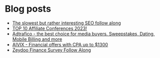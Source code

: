 # Blog posts
<!-- BLOG-POST-LIST:START -->
- [The slowest but rather interesting SEO follow along](https://afflift.com/f/threads/the-slowest-but-rather-interesting-seo-follow-along.4759/)
- [TOP 10 Affiliate Conferences 2023!](https://afflift.com/f/threads/top-10-affiliate-conferences-2023.10323/)
- [Adtrafico - the best choice for media buyers. Sweepstakes, Dating, Mobile Billing and more](https://afflift.com/f/threads/adtrafico-the-best-choice-for-media-buyers-sweepstakes-dating-mobile-billing-and-more.4312/)
- [AIVIX - Financial offers with CPA up to $1300](https://afflift.com/f/threads/aivix-financial-offers-with-cpa-up-to-1300.8167/)
- [Zeydoo Finance Survey Follow Along](https://afflift.com/f/threads/zeydoo-finance-survey-follow-along.10174/)
<!-- BLOG-POST-LIST:END -->

